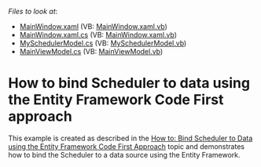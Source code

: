 <!-- default file list -->
*Files to look at*:

* [MainWindow.xaml](./CS/EntityFrameworkCodeFirstBindingExample/MainWindow.xaml) (VB: [MainWindow.xaml.vb](./VB/EntityFrameworkCodeFirstBindingExample/MainWindow.xaml.vb))
* [MainWindow.xaml.cs](./CS/EntityFrameworkCodeFirstBindingExample/MainWindow.xaml.cs) (VB: [MainWindow.xaml.vb](./VB/EntityFrameworkCodeFirstBindingExample/MainWindow.xaml.vb))
* [MySchedulerModel.cs](./CS/EntityFrameworkCodeFirstBindingExample/MySchedulerModel.cs) (VB: [MySchedulerModel.vb](./VB/EntityFrameworkCodeFirstBindingExample/MySchedulerModel.vb))
* [MainViewModel.cs](./CS/EntityFrameworkCodeFirstBindingExample/ViewModel/MainViewModel.cs) (VB: [MainViewModel.vb](./VB/EntityFrameworkCodeFirstBindingExample/ViewModel/MainViewModel.vb))
<!-- default file list end -->
# How to bind Scheduler to data using the Entity Framework Code First approach


<p>This example is created as described in the <a href="http://help.devexpress.com/#WPF/CustomDocument115305">How to: Bind Scheduler to Data using the Entity Framework Code First Approach</a> topic and demonstrates how to bind the Scheduler to a data source using the Entity Framework. </p>

<br/>


